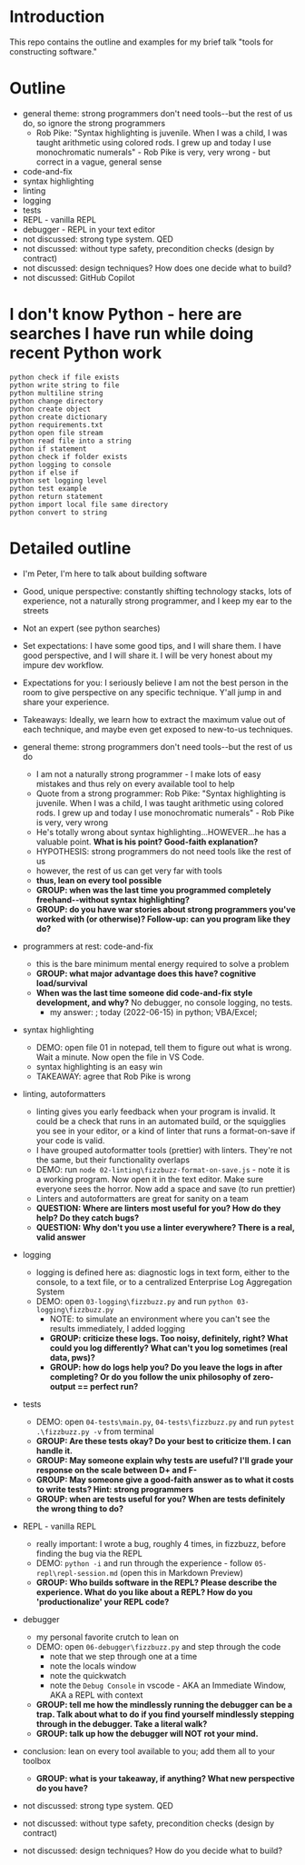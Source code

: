 # Introduction

This repo contains the outline and examples for my brief talk "tools for constructing software."

# Outline

- general theme: strong programmers don't need tools--but the rest of us do, so ignore the strong programmers
  - Rob Pike: "Syntax highlighting is juvenile. When I was a child, I was taught arithmetic using colored rods. I grew up and today I use monochromatic numerals" - Rob Pike is very, very wrong - but correct in a vague, general sense 
- code-and-fix
- syntax highlighting
- linting
- logging
- tests
- REPL - vanilla REPL
- debugger - REPL in your text editor
- not discussed: strong type system. QED
- not discussed: without type safety, precondition checks (design by contract)
- not discussed: design techniques? How does one decide what to build?
- not discussed: GitHub Copilot

# I don't know Python - here are searches I have run while doing recent Python work

```
python check if file exists
python write string to file
python multiline string
python change directory
python create object
python create dictionary
python requirements.txt
python open file stream
python read file into a string
python if statement
python check if folder exists
python logging to console
python if else if
python set logging level
python test example
python return statement
python import local file same directory
python convert to string
```

# Detailed outline

- I'm Peter, I'm here to talk about building software
- Good, unique perspective: constantly shifting technology stacks, lots of experience, not a naturally strong programmer, and I keep my ear to the streets
- Not an expert (see python searches)
- Set expectations: I have some good tips, and I will share them. I have good perspective, and I will share it. I will be very honest about my impure dev workflow.
- Expectations for you: I seriously believe I am not the best person in the room to give perspective on any specific technique. Y'all jump in and share your experience.
- Takeaways: Ideally, we learn how to extract the maximum value out of each technique, and maybe even get exposed to new-to-us techniques.
- general theme: strong programmers don't need tools--but the rest of us do
  - I am not a naturally strong programmer - I make lots of easy mistakes and thus rely on every available tool to help
  - Quote from a strong programmer: Rob Pike: "Syntax highlighting is juvenile. When I was a child, I was taught arithmetic using colored rods. I grew up and today I use monochromatic numerals" - Rob Pike is very, very wrong
  - He's totally wrong about syntax highlighting...HOWEVER...he has a valuable point. **What is his point? Good-faith explanation?**
  - HYPOTHESIS: strong programmers do not need tools like the rest of us
  - however, the rest of us can get very far with tools
  - **thus, lean on every tool possible**
  - **GROUP: when was the last time you programmed completely freehand--without syntax highlighting?**
  - **GROUP: do you have war stories about strong programmers you've worked with (or otherwise)? Follow-up: can you program like they do?**
- programmers at rest: code-and-fix
  - this is the bare minimum mental energy required to solve a problem
  - **GROUP: what major advantage does this have? cognitive load/survival**
  - **When was the last time someone did code-and-fix style development, and why?** No debugger, no console logging, no tests.
    - my answer: ; today (2022-06-15) in python; VBA/Excel;
- syntax highlighting
  - DEMO: open file 01 in notepad, tell them to figure out what is wrong. Wait a minute. Now open the file in VS Code.
  - syntax highlighting is an easy win
  - TAKEAWAY: agree that Rob Pike is wrong
- linting, autoformatters

  - linting gives you early feedback when your program is invalid. It could be a check that runs in an automated build, or the squigglies you see in your editor, or a kind of linter that runs a format-on-save if your code is valid.
  - I have grouped autoformatter tools (prettier) with linters. They're not the same, but their functionality overlaps
  - DEMO: run `node 02-linting\fizzbuzz-format-on-save.js` - note it is a working program. Now open it in the text editor. Make sure everyone sees the horror. Now add a space and save (to run prettier)
  - Linters and autoformatters are great for sanity on a team
  - **QUESTION: Where are linters most useful for you? How do they help? Do they catch bugs?**
  - **QUESTION: Why don't you use a linter everywhere? There is a real, valid answer**

- logging
  - logging is defined here as: diagnostic logs in text form, either to the console, to a text file, or to a centralized Enterprise Log Aggregation System
  - DEMO: open `03-logging\fizzbuzz.py` and run `python 03-logging\fizzbuzz.py`
    - NOTE: to simulate an environment where you can't see the results immediately, I added logging
    - **GROUP: criticize these logs. Too noisy, definitely, right? What could you log differently? What can't you log sometimes (real data, pws)?**
    - **GROUP: how do logs help you? Do you leave the logs in after completing? Or do you follow the unix philosophy of zero-output == perfect run?**
- tests
  - DEMO: open `04-tests\main.py`, `04-tests\fizzbuzz.py` and run `pytest .\fizzbuzz.py -v` from terminal
  - **GROUP: Are these tests okay? Do your best to criticize them. I can handle it.**
  - **GROUP: May someone explain why tests are useful? I'll grade your response on the scale between D+ and F-**
  - **GROUP: May someone give a good-faith answer as to what it costs to write tests? Hint: strong programmers**
  - **GROUP: when are tests useful for you? When are tests definitely the wrong thing to do?**
- REPL - vanilla REPL
  - really important: I wrote a bug, roughly 4 times, in fizzbuzz, before finding the bug via the REPL
  - DEMO: `python -i` and run through the experience - follow `05-repl\repl-session.md` (open this in Markdown Preview)
  - **GROUP: Who builds software in the REPL? Please describe the experience. What do you like about a REPL? How do you 'productionalize' your REPL code?**
- debugger
  - my personal favorite crutch to lean on
  - DEMO: open `06-debugger\fizzbuzz.py` and step through the code
    - note that we step through one at a time
    - note the locals window
    - note the quickwatch
    - note the `Debug Console` in vscode - AKA an Immediate Window, AKA a REPL with context
  - **GROUP: tell me how the mindlessly running the debugger can be a trap. Talk about what to do if you find yourself mindlessly stepping through in the debugger. Take a literal walk?**
  - **GROUP: talk up how the debugger will NOT rot your mind.**
- conclusion: lean on every tool available to you; add them all to your toolbox
  - **GROUP: what is your takeaway, if anything? What new perspective do you have?**
- not discussed: strong type system. QED
- not discussed: without type safety, precondition checks (design by contract)
- not discussed: design techniques? How do you decide what to build?
